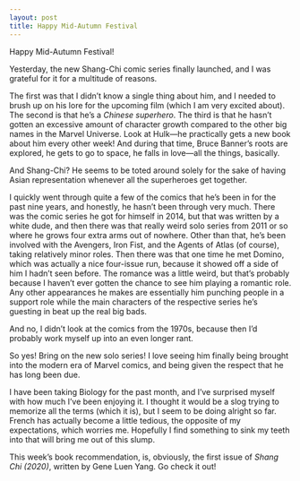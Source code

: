```yaml
---
layout: post 
title: Happy Mid-Autumn Festival
---
```


Happy Mid-Autumn Festival! 

Yesterday, the new Shang-Chi comic series finally launched, and I was grateful for it for a multitude of reasons. 

The first was that I didn’t know a single thing about him, and I needed to brush up on his lore for the upcoming film (which I am very excited about). The second is that he’s a _Chinese superhero_. The third is that he hasn’t gotten an excessive amount of character growth compared to the other big names in the Marvel Universe. Look at Hulk—he practically gets a new book about him every other week! And during that time, Bruce Banner’s roots are explored, he gets to go to space, he falls in love—all the things, basically. 

And Shang-Chi? He seems to be toted around solely for the sake of having Asian representation whenever all the superheroes get together. 

I quickly went through quite a few of the comics that he’s been in for the past nine years, and honestly, he hasn’t been through very much. There was the comic series he got for himself in 2014, but that was written by a white dude, and then there was that really weird solo series from 2011 or so where he grows four extra arms out of nowhere. Other than that, he’s been involved with the Avengers, Iron Fist, and the Agents of Atlas (of course), taking relatively minor roles. Then there was that one time he met Domino, which was actually a nice four-issue run, because it showed off a side of him I hadn’t seen before. The romance was a little weird, but that’s probably because I haven’t ever gotten the chance to see him playing a romantic role. Any other appearances he makes are essentially him punching people in a support role while the main characters of the respective series he’s guesting in beat up the real big bads. 

And no, I didn’t look at the comics from the 1970s, because then I’d probably work myself up into an even longer rant. 

So yes! Bring on the new solo series! I love seeing him finally being brought into the modern era of Marvel comics, and being given the respect that he has long been due. 

I have been taking Biology for the past month, and I’ve surprised myself with how much I’ve been enjoying it. I thought it would be a slog trying to memorize all the terms (which it is), but I seem to be doing alright so far. French has actually become a little tedious, the opposite of my expectations, which worries me. Hopefully I find something to sink my teeth into that will bring me out of this slump. 

This week’s book recommendation, is, obviously, the first issue of _Shang Chi (2020)_, written by Gene Luen Yang. Go check it out! 
